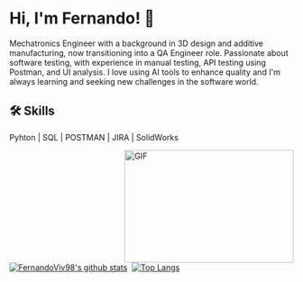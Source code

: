 # Hi, I'm Fernando! 👋
Mechatronics Engineer with a background in 3D design and additive manufacturing, now transitioning into a QA Engineer role. Passionate about software testing, with experience in manual testing, API testing using Postman, and UI analysis. I love using AI tools to enhance quality and I'm always learning and seeking new challenges in the software world.
## 🛠 Skills
Pyhton | SQL | POSTMAN | JIRA | SolidWorks

<img align="right" top="400" height="200" width="300" alt="GIF" src="https://media.giphy.com/media/v1.Y2lkPTc5MGI3NjExaDZxZGt6bnZuOGxmcjd3YmlqOG42ZjRoNWw3c2Q3MWxnYnJqaXY4cSZlcD12MV9pbnRlcm5hbF9naWZfYnlfaWQmY3Q9Zw/qgQUggAC3Pfv687qPC/giphy.gif">
</a>

[![FernandoViv98's github stats](https://github-readme-stats.ujwalkandi.vercel.app/api?username=FernandoViv98&count_private=true&show_icons=true&theme=blue-green&hide_rank=false&hide=stars&include_all_commits=true)](https://github.com/FernandoViv98?tab=repositories)&nbsp;&nbsp;[![Top Langs](https://github-readme-stats.ujwalkandi.vercel.app/api/top-langs/?username=FernandoViv98&layout=compact&langs_count=6&theme=blue-green)](https://github.com/FernandoViv98)
